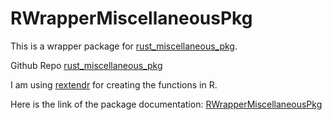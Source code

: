 # RWrapperMiscellaneousPkg

This is a wrapper package for [rust_miscellaneous_pkg](https://tmando.github.io/rust_miscellaneous_pkg/rust_miscellaneous_pkg/). 

Github Repo [rust_miscellaneous_pkg](https://github.com/Tmando/rust_miscellaneous_pkg)

I am using [rextendr](https://github.com/extendr/rextendr) for creating the functions in R.

Here is the link of the package documentation: [RWrapperMiscellaneousPkg](https://tmando.github.io/RWrapperMiscellaneousPkg/)
